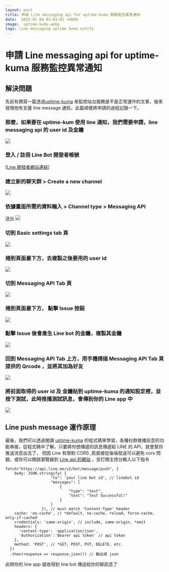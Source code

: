```yaml
---
layout: post
title: 申請 Line messaging api for uptime-kuma 服務監控異常通知
date:  2022-01-04 01:01:01 +0800
image:  uptime-kuma.webp
tags: line messaging uptime kuma notify 
---
```

# 申請 Line messaging api for uptime-kuma 服務監控異常通知

## 解決問題
先前有撰寫一篇透過[uptime-kuma](https://blog.markkulab.net/2021/12/11/application-monitor-uptime-kuma/) 來監控站台服務是不是正常運作的文章，後來發現他有支援 line message 通知，此篇順便將申請的過程記錄一下。

### 那麼，如果要在 uptime-kum 使用 line 通知，我們需要申請，line messaging api 的 user id 及金鑰
![](https://i.imgur.com/0lMu89n.png)

### 登入 / 註冊 Line Bot 開發者帳號  
[[Line 開發者網站連結]](https://manager.line.biz/)

### 建立新的聊天群 > Create a new channel 
![](https://i.imgur.com/QlN1UkJ.png)

### 依據畫面所需的資料輸入 > Channel type > Messaging API
 送出 
![](https://i.imgur.com/nsXkjNW.png)

### 切到 Basic settings tab 頁 
![](https://i.imgur.com/EwiZhGW.png)

### 捲到頁面最下方，去複製之後要用的 user id
![](https://i.imgur.com/0hjTHoi.png)

### 切到 Messaging API Tab 頁 
![](https://i.imgur.com/NRn2ND0.png)

### 捲到頁面最下方， 點擊 Issue 按鈕
![](https://i.imgur.com/pkQpAeU.png)

### 點擊 Issue 後會產生 Line bot 的金鑰，複製其金鑰
![](https://i.imgur.com/U9MhBCA.png)

### 回到 Messaging API Tab 上方，用手機掃描 Messaging API Tab 頁提供的 Qrcode ，並將其加為好友
![](https://i.imgur.com/4UmXn3i.png)

### 將前面取得的 user id 及 金鑰貼到 uptime-kuma 的通知設定裡，並按下測試，此時推播測試訊息，會傳到你的 Line app 中
![](https://i.imgur.com/Rwnyx1I.png)

## Line push message 運作原理

最後，我們可以透過閱讀 [uptime-kuma](https://github.com/louislam/uptime-kuma/blob/master/server/notification-providers) 的程式碼來學習，各種社群推播訊息的功能串接，從程式碼中了解，只要將你想傳遞的訊息傳遞給 LINE 的 API，就會幫你推送消息出去了，
但因 Line 有限制 CORS ,若直接從後端發送可以避免 cors 問題，或你可以開啟瀏覽器到 [Line api 的網站](https://api.line.me/v2/bot/message/push) ，並打開主控台輸入以下指令

```
fetch("https://api.line.me/v2/bot/message/push", {
    body: JSON.stringify( {
                    "to": 'your line bot id', // linebot id
                    "messages": [
                        {
                            "type": "text",
                            "text": "Test Successful!"
                        }
                    ]
                }), // must match 'Content-Type' header
    cache: 'no-cache', // *default, no-cache, reload, force-cache, only-if-cached
    credentials: 'same-origin', // include, same-origin, *omit
    headers: {      
      'content-type': 'application/json',
	  'Authorization':'Bearer api token' // api token
    },
    method: 'POST', // *GET, POST, PUT, DELETE, etc.           
  })
  .then(response => response.json()) // 輸出成 json
```

此時你的 line app 就收得到 line bot 傳送給你的聊訊息了



